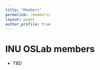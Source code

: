 ```yaml
---
title: "Members"
permalink: /members/
layout: pages
author_profile: true
---
```


# INU OSLab members
- TBD